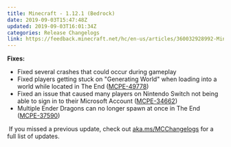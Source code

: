 ```yaml
---
title: Minecraft - 1.12.1 (Bedrock)
date: 2019-09-03T15:47:48Z
updated: 2019-09-03T16:01:34Z
categories: Release Changelogs
link: https://feedback.minecraft.net/hc/en-us/articles/360032928992-Minecraft-1-12-1-Bedrock
---
```


**Fixes:**

- Fixed several crashes that could occur during gameplay
- Fixed players getting stuck on "Generating World" when loading into a world while located in The End ([MCPE-49778](https://bugs.mojang.com/browse/MCPE-49778))
- Fixed an issue that caused many players on Nintendo Switch not being able to sign in to their Microsoft Account ([MCPE-34662](https://bugs.mojang.com/browse/MCPE-34662))
- Multiple Ender Dragons can no longer spawn at once in The End ([MCPE-37590](https://bugs.mojang.com/browse/MCPE-37590))

 If you missed a previous update, check out [aka.ms/MCChangelogs](https://aka.ms/MCChangelogs) for a full list of updates.
